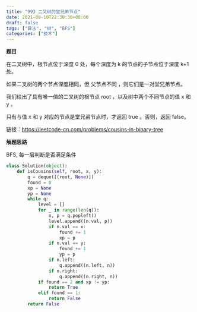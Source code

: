 ```yaml
---
title: "993 二叉树的堂兄弟节点"
date: 2021-08-10T22:30:30+08:00
draft: false
tags: ["算法", "树", "BFS"]
categories: ["技术"]
---
```


**题目**

在二叉树中，根节点位于深度 0 处，每个深度为 k 的节点的子节点位于深度 k+1 处。

如果二叉树的两个节点深度相同，但 父节点不同 ，则它们是一对堂兄弟节点。

我们给出了具有唯一值的二叉树的根节点 root ，以及树中两个不同节点的值 x 和 y 。

只有与值 x 和 y 对应的节点是堂兄弟节点时，才返回 true 。否则，返回 false。

链接：https://leetcode-cn.com/problems/cousins-in-binary-tree

**解题思路**

BFS, 每一层判断是否满足条件

```python
class Solution(object):
    def isCousins(self, root, x, y):
        q = deque([(root, None)])
        found = 0
        xp = None
        yp = None
        while q:
            level = []
            for _ in range(len(q)):
                n, p = q.popleft()
                level.append((n.val, p))
                if n.val == x:
                    found += 1
                    xp = p
                if n.val == y:
                    found += 1
                    yp = p
                if n.left:
                    q.append((n.left, n))
                if n.right:
                    q.append((n.right, n))
            if found == 2 and xp != yp:
                return True
            elif found == 1:
                return False
        return False
```